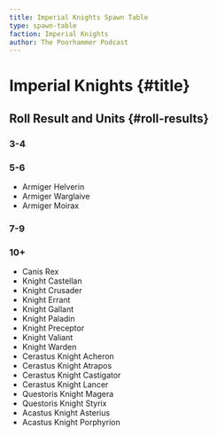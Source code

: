 ```yaml
---
title: Imperial Knights Spawn Table
type: spawn-table
faction: Imperial Knights
author: The Poorhammer Podcast
---
```


# Imperial Knights {#title}

## Roll Result and Units {#roll-results}

### 3-4

### 5-6

  - Armiger Helverin
  - Armiger Warglaive
  - Armiger Moirax

### 7-9

### 10+

  - Canis Rex
  - Knight Castellan
  - Knight Crusader
  - Knight Errant
  - Knight Gallant
  - Knight Paladin
  - Knight Preceptor
  - Knight Valiant
  - Knight Warden
  - Cerastus Knight Acheron
  - Cerastus Knight Atrapos
  - Cerastus Knight Castigator
  - Cerastus Knight Lancer
  - Questoris Knight Magera
  - Questoris Knight Styrix
  - Acastus Knight Asterius
  - Acastus Knight Porphyrion